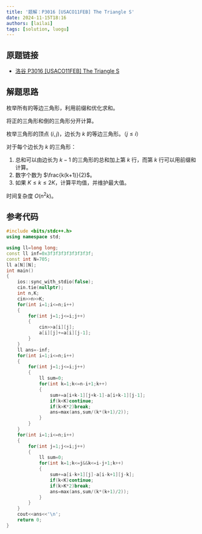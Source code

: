 ```yaml
---
title: '题解：P3016 [USACO11FEB] The Triangle S'
date: 2024-11-15T18:16
authors: [lailai]
tags: [solution, luogu]
---
```


## 原题链接

- [洛谷 P3016 [USACO11FEB] The Triangle S](https://www.luogu.com.cn/problem/P3016)

<!-- truncate -->

## 解题思路

枚举所有的等边三角形，利用前缀和优化求和。

将正的三角形和倒的三角形分开计算。

枚举三角形的顶点 $(i,j)$，边长为 $k$ 的等边三角形。（$j\le i$）

对于每个边长为 $k$ 的三角形：

1. 总和可以由边长为 $k-1$ 的三角形的总和加上第 $k$ 行，而第 $k$ 行可以用前缀和计算。
2. 数字个数为 $\frac{k(k+1)}{2}$。
3. 如果 $K\le k\le 2K$，计算平均值，并维护最大值。

时间复杂度 $O(n^2k)$。

## 参考代码

```cpp
#include <bits/stdc++.h>
using namespace std;

using ll=long long;
const ll inf=0x3f3f3f3f3f3f3f3f;
const int N=705;
ll a[N][N];
int main()
{
	ios::sync_with_stdio(false);
	cin.tie(nullptr);
	int n,K;
	cin>>n>>K;
	for(int i=1;i<=n;i++)
	{
		for(int j=1;j<=i;j++)
		{
			cin>>a[i][j];
			a[i][j]+=a[i][j-1];
		}
	}
	ll ans=-inf;
	for(int i=1;i<=n;i++)
	{
		for(int j=1;j<=i;j++)
		{
			ll sum=0;
			for(int k=1;k<=n-i+1;k++)
			{
				sum+=a[i+k-1][j+k-1]-a[i+k-1][j-1];
				if(k<K)continue;
				if(k>K*2)break;
				ans=max(ans,sum/(k*(k+1)/2));
			}
		}
	}
	for(int i=1;i<=n;i++)
	{
		for(int j=1;j<=i;j++)
		{
			ll sum=0;
			for(int k=1;k<=j&&k<=i-j+1;k++)
			{
				sum+=a[i-k+1][j]-a[i-k+1][j-k];
				if(k<K)continue;
				if(k>K*2)break;
				ans=max(ans,sum/(k*(k+1)/2));
			}
		}
	}
	cout<<ans<<'\n';
	return 0;
}
```

